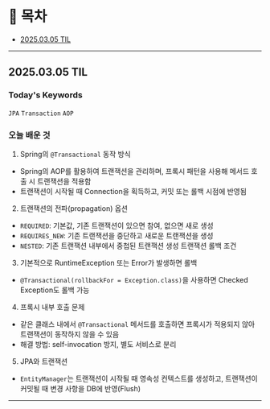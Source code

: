 # 📌 목차
- [2025.03.05 TIL](#20250305-til)


---

## 2025.03.05 TIL

### Today's Keywords
`JPA` `Transaction` `AOP`

### 오늘 배운 것
1. Spring의 `@Transactional` 동작 방식
- Spring의 AOP를 활용하여 트랜잭션을 관리하며, 프록시 패턴을 사용해 메서드 호출 시 트랜잭션을 적용함
- 트랜잭션이 시작될 때 Connection을 획득하고, 커밋 또는 롤백 시점에 반영됨

2. 트랜잭션의 전파(propagation) 옵션
- `REQUIRED`: 기본값, 기존 트랜잭션이 있으면 참여, 없으면 새로 생성
- `REQUIRES_NEW`: 기존 트랜잭션을 중단하고 새로운 트랜잭션을 생성
- `NESTED`: 기존 트랜잭션 내부에서 중첩된 트랜잭션 생성
트랜잭션 롤백 조건

3. 기본적으로 RuntimeException 또는 Error가 발생하면 롤백
- `@Transactional(rollbackFor = Exception.class)`을 사용하면 Checked Exception도 롤백 가능

4. 프록시 내부 호출 문제
- 같은 클래스 내에서 `@Transactional` 메서드를 호출하면 프록시가 적용되지 않아 트랜잭션이 동작하지 않을 수 있음
- 해결 방법: self-invocation 방지, 별도 서비스로 분리

5. JPA와 트랜잭션
- `EntityManager`는 트랜잭션이 시작될 때 영속성 컨텍스트를 생성하고, 트랜잭션이 커밋될 때 변경 사항을 DB에 반영(Flush)
---
